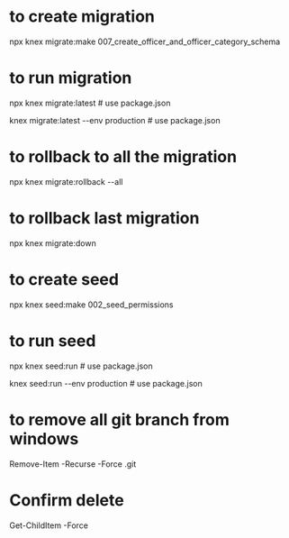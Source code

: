 # to create migration
npx knex migrate:make 007_create_officer_and_officer_category_schema

# to run migration
npx knex migrate:latest   # use package.json

knex migrate:latest --env production # use package.json

# to rollback to all the migration
npx knex migrate:rollback --all

# to rollback last migration 
npx knex migrate:down

# to create seed
npx knex seed:make 002_seed_permissions

# to run seed 
npx knex seed:run # use package.json

knex seed:run --env production # use package.json

# to remove all git branch from windows
Remove-Item -Recurse -Force .git
# Confirm delete
Get-ChildItem -Force 
